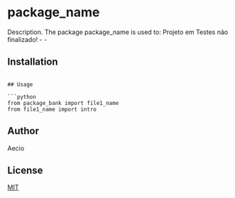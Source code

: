 # package_name

Description. 
The package package_name is used to: Projeto em Testes não finalizado!
	- 
	-

## Installation

```

## Usage

```python
from package_bank import file1_name
from file1_name import intro
```

## Author
Aecio

## License
[MIT](https://choosealicense.com/licenses/mit/)

